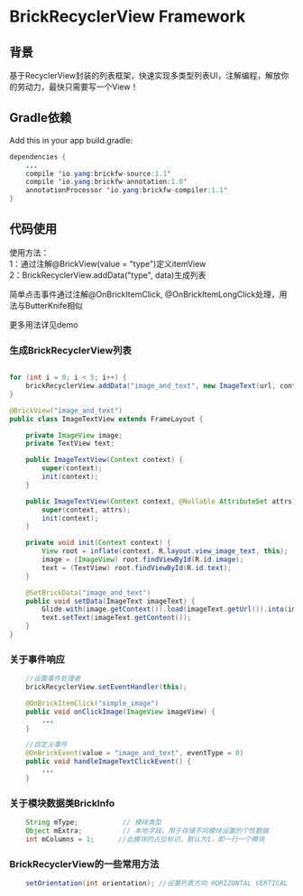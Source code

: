 # BrickRecyclerView Framework

## 背景
基于RecyclerView封装的列表框架，快速实现多类型列表UI，注解编程，解放你的劳动力，最快只需要写一个View！

## Gradle依赖

Add this in your app build.gradle:

```java
dependencies {
    ...
    compile 'io.yang:brickfw-source:1.1'
    compile 'io.yang:brickfw-annotation:1.0'
    annotationProcessor 'io.yang:brickfw-compiler:1.1'
}
```

## 代码使用

使用方法：</br>
1：通过注解@BrickView(value = "type")定义itemView</br>
2：BrickRecyclerView.addData("type", data)生成列表

简单点击事件通过注解@OnBrickItemClick, @OnBrickItemLongClick处理，用法与ButterKnife相似

更多用法详见demo

### 生成BrickRecyclerView列表
```java

for (int i = 0; i < 5; i++) {
    brickRecyclerView.addData("image_and_text", new ImageText(url, content));
}

@BrickView("image_and_text")
public class ImageTextView extends FrameLayout {

    private ImageView image;
    private TextView text;

    public ImageTextView(Context context) {
        super(context);
        init(context);
    }

    public ImageTextView(Context context, @Nullable AttributeSet attrs) {
        super(context, attrs);
        init(context);
    }

    private void init(Context context) {
        View root = inflate(context, R.layout.view_image_text, this);
        image = (ImageView) root.findViewById(R.id.image);
        text = (TextView) root.findViewById(R.id.text);
    }

    @SetBrickData("image_and_text")
    public void setData(ImageText imageText) {
        Glide.with(image.getContext()).load(imageText.getUrl()).into(image);
        text.setText(imageText.getContent());
    }
}
```

### 关于事件响应
```java
    //设置事件处理者
    brickRecyclerView.setEventHandler(this);

    @OnBrickItemClick("simple_image")
    public void onClickImage(ImageView imageView) {
        ...
    }

    //自定义事件
    @OnBrickEvent(value = "image_and_text", eventType = 0)
    public void handleImageTextClickEvent() {
        ...
    }
```

### 关于模块数据类BrickInfo
```java
    String mType;           // 模块类型
    Object mExtra;          // 本地字段，用于存储不同模块设置的个性数据
    int mColumns = 1;      //此模块的占位标识，默认为1，即一行一个模块
```

### BrickRecyclerView的一些常用方法
```java
    setOrientation(int orientation); //设置列表方向 HORIZONTAL VERTICAL
```


